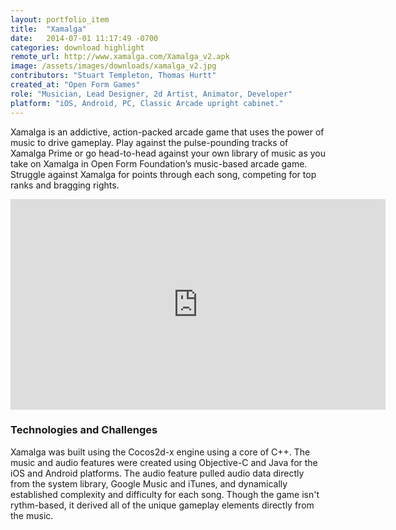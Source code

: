 ```yaml
---
layout: portfolio_item
title:  "Xamalga"
date:   2014-07-01 11:17:49 -0700
categories: download highlight
remote_url: http://www.xamalga.com/Xamalga_v2.apk
image: /assets/images/downloads/xamalga_v2.jpg
contributors: "Stuart Templeton, Thomas Hurtt"
created_at: "Open Form Games"
role: "Musician, Lead Designer, 2d Artist, Animator, Developer"
platform: "iOS, Android, PC, Classic Arcade upright cabinet."
---
```


Xamalga is an addictive, action-packed arcade game that uses the power of music to drive gameplay. Play against the pulse-pounding tracks of Xamalga Prime or go head-to-head against your own library of music as you take on Xamalga in Open Form Foundation’s music-based arcade game. Struggle against Xamalga for points through each song, competing for top ranks and bragging rights.

<div style="text-align:center">
<iframe src="https://player.vimeo.com/video/232894913" width="600" height="337" frameborder="0" webkitallowfullscreen mozallowfullscreen allowfullscreen></iframe>
</div>

### Technologies and Challenges

Xamalga was built using the Cocos2d-x engine using a core of C++. The music and audio features were created using Objective-C and Java for the iOS and Android platforms. The audio feature pulled audio data directly from the system library, Google Music and iTunes, and dynamically established complexity and difficulty for each song. Though the game isn't rythm-based, it derived all of the unique gameplay elements directly from the music.